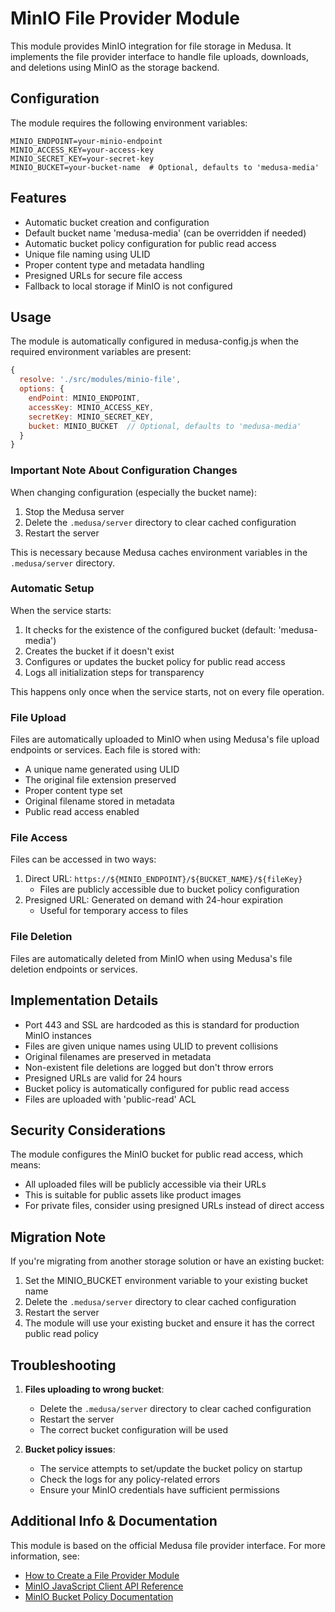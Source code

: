# MinIO File Provider Module

This module provides MinIO integration for file storage in Medusa. It implements the file provider interface to handle file uploads, downloads, and deletions using MinIO as the storage backend.

## Configuration

The module requires the following environment variables:

```env
MINIO_ENDPOINT=your-minio-endpoint
MINIO_ACCESS_KEY=your-access-key
MINIO_SECRET_KEY=your-secret-key
MINIO_BUCKET=your-bucket-name  # Optional, defaults to 'medusa-media'
```

## Features

- Automatic bucket creation and configuration
- Default bucket name 'medusa-media' (can be overridden if needed)
- Automatic bucket policy configuration for public read access
- Unique file naming using ULID
- Proper content type and metadata handling
- Presigned URLs for secure file access
- Fallback to local storage if MinIO is not configured

## Usage

The module is automatically configured in medusa-config.js when the required environment variables are present:

```javascript
{
  resolve: './src/modules/minio-file',
  options: {
    endPoint: MINIO_ENDPOINT,
    accessKey: MINIO_ACCESS_KEY,
    secretKey: MINIO_SECRET_KEY,
    bucket: MINIO_BUCKET  // Optional, defaults to 'medusa-media'
  }
}
```

### Important Note About Configuration Changes

When changing configuration (especially the bucket name):
1. Stop the Medusa server
2. Delete the `.medusa/server` directory to clear cached configuration
3. Restart the server

This is necessary because Medusa caches environment variables in the `.medusa/server` directory.

### Automatic Setup

When the service starts:
1. It checks for the existence of the configured bucket (default: 'medusa-media')
2. Creates the bucket if it doesn't exist
3. Configures or updates the bucket policy for public read access
4. Logs all initialization steps for transparency

This happens only once when the service starts, not on every file operation.

### File Upload

Files are automatically uploaded to MinIO when using Medusa's file upload endpoints or services. Each file is stored with:
- A unique name generated using ULID
- The original file extension preserved
- Proper content type set
- Original filename stored in metadata
- Public read access enabled

### File Access

Files can be accessed in two ways:
1. Direct URL: `https://${MINIO_ENDPOINT}/${BUCKET_NAME}/${fileKey}`
   - Files are publicly accessible due to bucket policy configuration
2. Presigned URL: Generated on demand with 24-hour expiration
   - Useful for temporary access to files

### File Deletion

Files are automatically deleted from MinIO when using Medusa's file deletion endpoints or services.

## Implementation Details

- Port 443 and SSL are hardcoded as this is standard for production MinIO instances
- Files are given unique names using ULID to prevent collisions
- Original filenames are preserved in metadata
- Non-existent file deletions are logged but don't throw errors
- Presigned URLs are valid for 24 hours
- Bucket policy is automatically configured for public read access
- Files are uploaded with 'public-read' ACL

## Security Considerations

The module configures the MinIO bucket for public read access, which means:
- All uploaded files will be publicly accessible via their URLs
- This is suitable for public assets like product images
- For private files, consider using presigned URLs instead of direct access

## Migration Note

If you're migrating from another storage solution or have an existing bucket:
1. Set the MINIO_BUCKET environment variable to your existing bucket name
2. Delete the `.medusa/server` directory to clear cached configuration
3. Restart the server
4. The module will use your existing bucket and ensure it has the correct public read policy

## Troubleshooting

1. **Files uploading to wrong bucket**: 
   - Delete the `.medusa/server` directory to clear cached configuration
   - Restart the server
   - The correct bucket configuration will be used

2. **Bucket policy issues**:
   - The service attempts to set/update the bucket policy on startup
   - Check the logs for any policy-related errors
   - Ensure your MinIO credentials have sufficient permissions

## Additional Info & Documentation

This module is based on the official Medusa file provider interface. For more information, see:

* [How to Create a File Provider Module](https://docs.medusajs.com/resources/references/file-provider-module)
* [MinIO JavaScript Client API Reference](https://min.io/docs/minio/linux/developers/javascript/API.html)
* [MinIO Bucket Policy Documentation](https://min.io/docs/minio/linux/administration/identity-access-management/policy-based-access-control.html)
